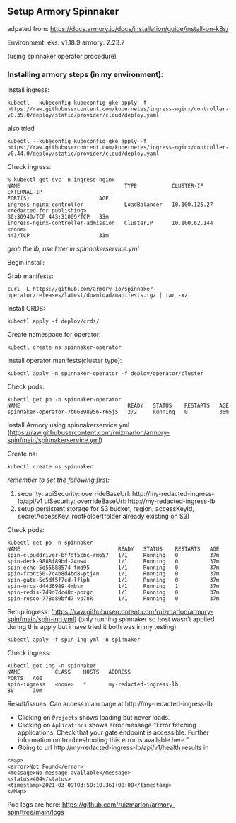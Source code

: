 ## Setup Armory Spinnaker

adpated from: https://docs.armory.io/docs/installation/guide/install-on-k8s/

Environment:
eks: v1.18.9
armory: 2.23.7

(using spinnaker operator procedure)

### Installing armory steps (in my environment):

Install ingress:

```
kubectl --kubeconfig kubeconfig-gke apply -f https://raw.githubusercontent.com/kubernetes/ingress-nginx/controller-v0.35.0/deploy/static/provider/cloud/deploy.yaml
```
also tried
```
kubectl --kubeconfig kubeconfig-gke apply -f https://raw.githubusercontent.com/kubernetes/ingress-nginx/controller-v0.44.0/deploy/static/provider/cloud/deploy.yaml
```

Check ingress:
```
% kubectl get svc -n ingress-nginx
NAME                                 TYPE           CLUSTER-IP      EXTERNAL-IP                                                              PORT(S)                      AGE
ingress-nginx-controller             LoadBalancer   10.100.126.27   <redacted for publishing>                                             80:30940/TCP,443:31009/TCP   33m
ingress-nginx-controller-admission   ClusterIP      10.100.62.144   <none>                                                                   443/TCP                      33m
```
*grab the lb, use later in spinnakerservice.yml*

Begin install:

Grab manifests:
```
curl -L https://github.com/armory-io/spinnaker-operator/releases/latest/download/manifests.tgz | tar -xz
```
Install CRDS:
```
kubectl apply -f deploy/crds/
```
Create namespace for operator:
```
kubectl create ns spinnaker-operator
```
Install operator manifests(cluster type):
```
kubectl apply -n spinnaker-operator -f deploy/operator/cluster
```
Check pods:
```
kubectl get po -n spinnaker-operator
NAME                                  READY   STATUS    RESTARTS   AGE
spinnaker-operator-7b66898956-r65j5   2/2     Running   0          36m
```
Install Armory using spinnakerservice.yml (https://raw.githubusercontent.com/ruizmarlon/armory-spin/main/spinnakerservice.yml)

Create ns:
```
kubectl create ns spinnaker
```
_remember to set the following first:_

1. security: apiSecurity: overrideBaseUrl: http://my-redacted-ingress-lb/api/v1
                          uiSecurity: overrideBaseUrl: http://my-redacted-ingress-lb
2. setup persistent storage for S3 bucket, region, accessKeyId, secretAccessKey, rootFolder(folder already existing on S3)

Check pods:
```
kubectl get po -n spinnaker
NAME                               READY   STATUS    RESTARTS   AGE
spin-clouddriver-bf7df5cbc-rm657   1/1     Running   0          37m
spin-deck-9888f89bd-24nw4          1/1     Running   0          37m
spin-echo-5d55888574-tmd95         1/1     Running   0          37m
spin-front50-7c4b8d4bd8-ptj4n      1/1     Running   0          37m
spin-gate-5c5df5f7cd-lflph         1/1     Running   0          37m
spin-orca-d44d6989-4mbsm           1/1     Running   1          37m
spin-redis-7d9d7dc48d-pbzgc        1/1     Running   0          37m
spin-rosco-778c89bfd7-vp78k        1/1     Running   0          37m
```
Setup ingress: (https://raw.githubusercontent.com/ruizmarlon/armory-spin/main/spin-ing.yml)
(only running spinnaker so host wasn't applied during this apply but i have tried it both was in my testing)
```
kubectl apply -f spin-ing.yml -n spinnaker
```
Check ingress:
```
kubectl get ing -n spinnaker
NAME           CLASS    HOSTS   ADDRESS                                                                  PORTS   AGE
spin-ingress   <none>   *       my-redacted-ingress-lb                                                   80      30m
```

Result/issues:
Can access main page at http://my-redacted-ingress-lb
  - Clicking on `Projects` shows loading but never loads.
  - Clicking on `Aplications` shows error message "Error fetching applications. Check that your gate endpoint is accessible. Further information on troubleshooting this error is available here."
  - Going to url http://my-redacted-ingress-lb/api/v1/health results in
```
<Map>
<error>Not Found</error>
<message>No message available</message>
<status>404</status>
<timestamp>2021-03-09T03:50:10.361+00:00</timestamp>
</Map>
```
  
Pod logs are here: https://github.com/ruizmarlon/armory-spin/tree/main/logs

